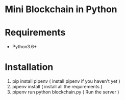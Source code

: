 # Mini Blockchain in Python

# Requirements
+ Python3.6+

# Installation
1. pip install pipenv ( install pipenv if you haven't yet )
2. pipenv install ( install all the requirements )
3. pipenv run python blockchain.py ( Run the server )